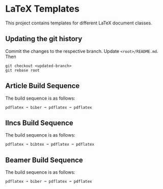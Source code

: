 # LaTeX Templates
This project contains templates for different LaTeX document classes.

## Updating the git history
Commit the changes to the respective branch.
Update `<root>/README.md`.
Then
```
git checkout <updated-branch>
git rebase root
```

## Article Build Sequence
The build sequence is as follows:
```
pdflatex ➞ biber ➞ pdflatex ➞ pdflatex
```

## llncs Build Sequence
The build sequence is as follows:
```
pdflatex ➞ bibtex ➞ pdflatex ➞ pdflatex
```

## Beamer Build Sequence
The build sequence is as follows:
```
pdflatex ➞ biber ➞ pdflatex ➞ pdflatex
```
